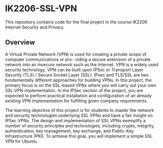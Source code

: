 # IK2206-SSL-VPN
This repository contains code for the final project in the course IK2206 Internet Security and Privacy.

## Overview 
A Virtual Private Network (VPN) is used for creating a private scope of computer communications or pro- viding a secure extension of a private network into an insecure network such as the Internet. VPN is a widely used security technology. VPN can be built upon IPSec or Transport Layer Security (TLS) / Secure Socket Layer (SSL). IPsec and TLS/SSL are two fundamentally different approaches for building VPNs. In this project, the primary focus is on the SSL-based VPNs where you will carry out your own SSL-VPN implementation. In the IPSec section of the project, you are expected to perform practical installation and configuration of an already existing VPN implementation for fulfilling given company requirements.

The learning objective of this project is for students to master the network and security technologies underlying SSL VPNs and have a fair insight on IPSec VPNs. The design and implementation of SSL VPNs exemplify a number of security principles and technologies, including crypto, integrity, authentication, key management, key exchange, and Public-Key Infrastructure (PKI). To achieve this goal, you will implement a simple SSL VPN for Ubuntu.
